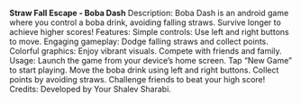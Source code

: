 **Straw Fall Escape - Boba Dash**
Description: Boba Dash is an android game where you control a boba drink, avoiding falling straws. Survive longer to achieve higher scores!
Features:
Simple controls: Use left and right buttons to move.
Engaging gameplay: Dodge falling straws and collect points.
Colorful graphics: Enjoy vibrant visuals.
Compete with friends and family.
Usage:
Launch the game from your device’s home screen.
Tap “New Game” to start playing.
Move the boba drink using left and right buttons.
Collect points by avoiding straws.
Challenge friends to beat your high score!
Credits:
Developed by Your Shalev Sharabi.
